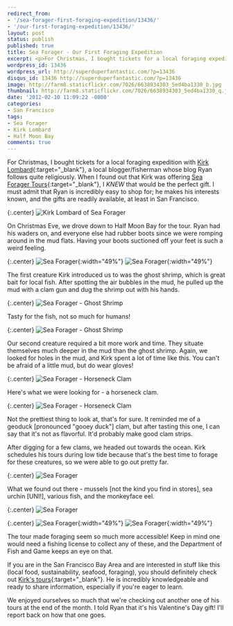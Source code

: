 ```yaml
---
redirect_from: 
- '/sea-forager-first-foraging-expedition/13436/'
- '/our-first-foraging-expedition/13436/'
layout: post
status: publish
published: true
title: Sea Forager - Our First Foraging Expedition
excerpt: <p>For Christmas, I bought tickets for a local foraging expedition with Kirk Lombard, a local blogger/fisherman whose blog Ryan follows quite religiously.</p>
wordpress_id: 13436
wordpress_url: http://superduperfantastic.com/?p=13436
disqus_id: 13436 http://superduperfantastic.com/?p=13436
image: http://farm8.staticflickr.com/7026/6638934303_5ed4ba1330_b.jpg
thumbnail: http://farm8.staticflickr.com/7026/6638934303_5ed4ba1330_q.jpg
date: '2012-02-10 11:09:22 -0800'
categories:
- San Francisco
tags:
- Sea Forager
- Kirk Lombard
- Half Moon Bay
comments: true
---
```

For Christmas, I bought tickets for a local foraging expedition with [Kirk Lombard](http://monkeyfacenews.typepad.com/ "Monkeyface News"){:target="_blank"}, a local blogger/fisherman whose blog Ryan follows quite religiously. When I found out that Kirk was offering [Sea Forager Tours](http://seaforager.com/){:target="_blank"}, I _KNEW_ that would be the perfect gift. I must admit that Ryan is incredibly easy to shop for; he makes his interests known, and the gifts are readily available, at least in San Francisco.

{:.center}
![Kirk Lombard of Sea Forager](https://farm8.staticflickr.com/7173/6638981951_ff98a991d0_b.jpg)

On Christmas Eve, we drove down to Half Moon Bay for the tour. Ryan had his waders on, and everyone else had rubber boots since we were romping around in the mud flats. Having your boots suctioned off your feet is such a weird feeling.

{:.center}
![Sea Forager](http://farm8.staticflickr.com/7159/6638737177_36dca9eec9.jpg){:width="49%"} ![Sea Forager](http://farm8.staticflickr.com/7001/6638733497_509c530b39.jpg){:width="49%"}

The first creature Kirk introduced us to was the ghost shrimp, which is great bait for local fish. After spotting the air bubbles in the mud, he pulled up the mud with a clam gun and dug the shrimp out with his hands.

{:.center}
![Sea Forager - Ghost Shrimp](http://farm8.staticflickr.com/7149/6638748241_80030de807_b.jpg)

Tasty for the fish, not so much for humans!

{:.center}
![Sea Forager - Ghost Shrimp](http://farm8.staticflickr.com/7156/6638759477_7e2e6f1e1b_b.jpg)

Our second creature required a bit more work and time. They situate themselves much deeper in the mud than the ghost shrimp. Again, we looked for holes in the mud, and Kirk spent a lot of time like this. You can't be afraid of a little mud, but do wear gloves!

{:.center}
![Sea Forager - Horseneck Clam](http://farm8.staticflickr.com/7026/6638934303_5ed4ba1330_b.jpg)

Here's what we were looking for - a horseneck clam.

{:.center}
![Sea Forager - Horseneck Clam](http://farm8.staticflickr.com/7172/6638935483_b58e8cbc8d_b.jpg)

Not the prettiest thing to look at, that's for sure. It reminded me of a geoduck [pronounced "gooey duck"] clam, but after tasting this one, I can say that it's not as flavorful. It'd probably make good clam strips.

After digging for a few clams, we headed out towards the ocean. Kirk schedules his tours during low tide because that's the best time to forage for these creatures, so we were able to go out pretty far.

{:.center}
![Sea Forager](http://farm8.staticflickr.com/7032/6638962479_8ce9d1e5f6_b.jpg)

What we found out there - mussels [not the kind you find in stores], sea urchin [UNI!], various fish, and the monkeyface eel.

{:.center}
![Sea Forager](http://farm8.staticflickr.com/7026/6638965825_54e2636281_b.jpg)

{:.center}
![Sea Forager](http://farm8.staticflickr.com/7035/6638978571_e85b62bcac.jpg){:width="49%"} ![Sea Forager](http://farm8.staticflickr.com/7156/6638970353_a75970538f.jpg){:width="49%"}

The tour made foraging seem so much more accessible! Keep in mind one would need a fishing license to collect any of these, and the Department of Fish and Game keeps an eye on that.

If you are in the San Francisco Bay Area and are interested in stuff like this (local food, sustainability, seafood, foraging), you should definitely check out [Kirk's tours](http://seaforager.com/tours/ "Sea Forager Tours"){:target="_blank"}. He is incredibly knowledgeable and ready to share information, especially if you're eager to learn.

We enjoyed ourselves so much that we're checking out another one of his tours at the end of the month. I told Ryan that it's his Valentine's Day gift! I'll report back on how that one goes.